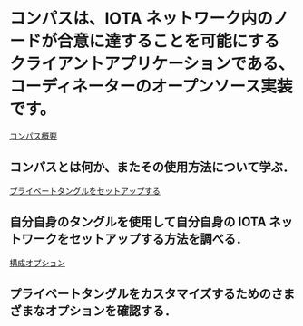 # コンパスは、IOTA ネットワーク内のノードが合意に達することを可能にするクライアントアプリケーションである、コーディネーターのオープンソース実装です。

[コンパス概要](/0.1/introduction/overview.md)
## コンパスとは何か、またその使用方法について学ぶ．

[プライベートタングルをセットアップする](/0.1/how-to-guides/set-up-a-private-tangle.md)
## 自分自身のタングルを使用して自分自身の IOTA ネットワークをセットアップする方法を調べる．

[構成オプション](/0.1/how-to-guides/compass-configuration-options.md)
## プライベートタングルをカスタマイズするためのさまざまなオプションを確認する．
